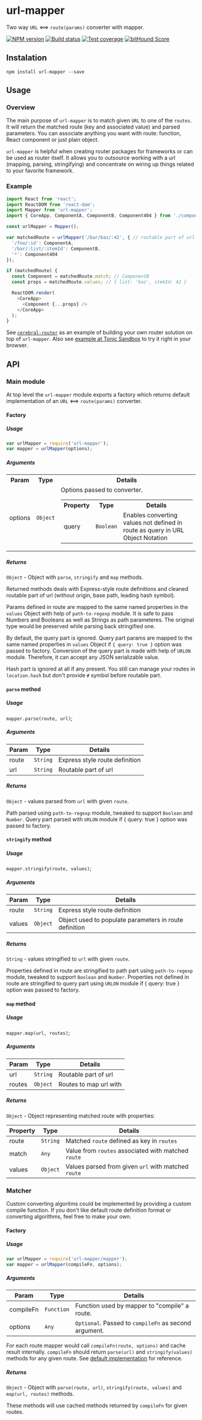 # url-mapper
Two way `URL` <==> `route(params)` converter with mapper.

[![NPM version][npm-image]][npm-url]
[![Build status][travis-image]][travis-url]
[![Test coverage][coveralls-image]][coveralls-url]
[![bitHound Score][bithound-image]][bithound-url]

## Instalation

`npm install url-mapper --save`

## Usage

### Overview

The main purpose of `url-mapper` is to match given `URL` to one of the `routes`.
It will return the matched route (key and associated value) and parsed parameters.
You can associate anything you want with route: function, React component or just plain object.

`url-mapper` is helpful when creating router packages for frameworks or can be used as router itself.
It allows you to outsource working with a url (mapping, parsing, stringifying) and concentrate on wiring up things related to your favorite framework.

### Example

```js
import React from 'react';
import ReactDOM from 'react-dom';
import Mapper from 'url-mapper';
import { CoreApp, ComponentA, ComponentB, Component404 } from './components';

const urlMapper = Mapper();

var matchedRoute = urlMapper('/bar/baz/:42', { // routable part of url
  '/foo/:id': ComponentA,
  '/bar/:list/:itemId': ComponentB,
  '*': Component404
});

if (matchedRoute) {
  const Component = matchedRoute.match; // ComponentB
  const props = matchedRoute.values; // { list: 'baz', itemId: 42 }

  ReactDOM.render(
    <CoreApp>
      <Component {...props} />
    </CoreApp>
  );
}
```

See [`cerebral-router`](https://github.com/christianalfoni/cerebral-router) as an example of building your own router solution on top of `url-mapper`.
Also see [example at Tonic Sandbox](https://tonicdev.com/npm/url-mapper) to try it right in your browser.

## API

### Main module

At top level the `url-mapper` module exports a factory which returns default implementation of an `URL` <==> `route(params)` converter.

#### Factory
##### Usage

```js
var urlMapper = require('url-mapper');
var mapper = urlMapper(options);
```

##### Arguments

<table>
  <tr>
    <th>Param</th><th>Type</th><th>Details</th>
  </tr>
  <tr>
    <td>options</th><td><code>Object</code></td>
    <td>Options passed to converter.
      <table>
        <tr>
          <th>Property</th><th>Type</th><th>Details</th>
        </tr>
        <tr>
          <td>query</td><td><code>Boolean</code></td>
          <td>Enables converting values not defined in route as query in URL Object Notation</td>
        </tr>
      </table>
    </td>
  </tr>
</table>

##### Returns

`Object` - Object with `parse`, `stringify` and `map` methods.

Returned methods deals with Express-style route definitions and cleaned routable part of url (without origin, base path, leading hash symbol).

Params defined in route are mapped to the same named properties in the `values` Object with help of `path-to-regexp` module.
It is safe to pass Numbers and Booleans as well as Strings as path parameteres.
The original type would be preserved while parsing back stringified one.

By default, the query part is ignored.
Query part params are mapped to the same named properties in `values` Object if `{ query: true }` option was passed to factory.
Conversion of the query part is made with help of `URLON` module. Therefore, it can accept any JSON serializable value.

Hash part is ignored at all if any present.
You still can manage your routes in `location.hash` but don't provide `#` symbol before routable part.

#### `parse` method

##### Usage

`mapper.parse(route, url)`;

##### Arguments

Param | Type     | Details
------|----------|--------
route | `String` | Express style route definition
url   | `String` | Routable part of url

##### Returns

`Object` - values parsed from `url` with given `route`.

Path parsed using `path-to-regexp` module, tweaked to support `Boolean` and `Number`.
Query part parsed with `URLON` module if { query: true } option was passed to factory.

#### `stringify` method

##### Usage

`mapper.stringify(route, values)`;

##### Arguments

Param  | Type     | Details
-------|----------|--------
route  | `String` | Express style route definition
values | `Object` | Object used to populate parameters in route definition

##### Returns

`String` - values stringified to `url` with given `route`.

Properties defined in route are stringified to path part using `path-to-regexp` module, tweaked to support `Boolean` and `Number`.
Properties not defined in route are stringified to query part using `URLON` module if { query: true } option was passed to factory.

#### `map` method

##### Usage

`mapper.map(url, routes)`;

##### Arguments

Param  | Type     | Details
-------|----------|--------
url    | `String` | Routable part of url
routes | `Object` | Routes to map url with

##### Returns

`Object` - Object representing matched route with properties:

Property  | Type     | Details
----------|----------|--------
route     | `String` | Matched `route` defined as key in `routes`
match     | `Any`    | Value from `routes` associated with matched `route`
values    | `Object` | Values parsed from given `url` with matched `route`

### Matcher

Custom converting algoritms could be implemented by providing a custom compile function.
If you don't like default route definition format or converting algorithms, feel free to make your own.

#### Factory
##### Usage

```js
var urlMapper = require('url-mapper/mapper');
var mapper = urlMapper(compileFn, options);
```

##### Arguments

Param     | Type       | Details
----------|------------|--------
compileFn | `Function` | Function used by mapper to "compile" a route.
options   | `Any`      | `Optional`. Passed to `compileFn` as second argument.

For each route mapper would call `compileFn(route, options)` and cache result internally.
`compileFn` should return `parse(url)` and `stringify(values)` methods for any given route.
See [default implementation](/index.js#L6) for reference.

##### Returns

`Object` - Object with `parse(route, url)`, `stringify(route, values)` and `map(url, routes)` methods.

These methods will use cached methods returned by `compileFn` for given routes.

[npm-image]: https://img.shields.io/npm/v/url-mapper.svg?style=flat
[npm-url]: https://npmjs.org/package/url-mapper
[travis-image]: https://img.shields.io/travis/christianalfoni/url-mapper.svg?style=flat
[travis-url]: https://travis-ci.org/christianalfoni/url-mapper
[coveralls-image]: https://img.shields.io/coveralls/christianalfoni/url-mapper.svg?style=flat
[coveralls-url]: https://coveralls.io/r/christianalfoni/url-mapper?branch=master
[bithound-image]: https://www.bithound.io/github/christianalfoni/url-mapper/badges/score.svg
[bithound-url]: https://www.bithound.io/github/christianalfoni/url-mapper

